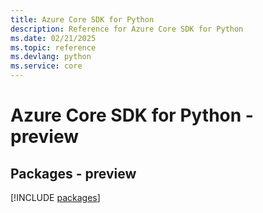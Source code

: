 ```yaml
---
title: Azure Core SDK for Python
description: Reference for Azure Core SDK for Python
ms.date: 02/21/2025
ms.topic: reference
ms.devlang: python
ms.service: core
---
```

# Azure Core SDK for Python - preview
## Packages - preview
[!INCLUDE [packages](core-index.md)]